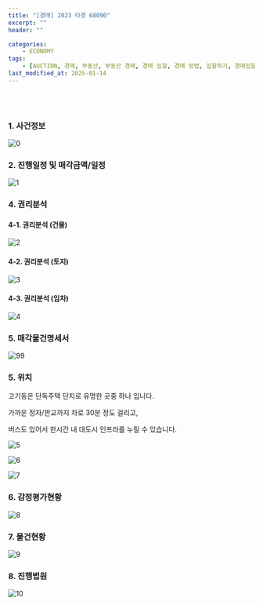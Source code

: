 ```yaml
---
title: "[경매] 2023 타경 68090"
excerpt: ""
header: ""

categories:
    - ECONOMY
tags:
    - [AUCTION, 경매, 부동산, 부동산 경매, 경매 입찰, 경매 방법, 입찰하기, 경매입찰방법]
last_modified_at: 2025-01-14
---
```

<br><br>


### 1. 사건정보


![0](/upload/2025-01-14-2023_타경_68090.md/0.png)



### 2. 진행일정 및 매각금액/일정


![1](/upload/2025-01-14-2023_타경_68090.md/1.png)



### 4. 권리분석



#### 4-1. 권리분석 (건물)


![2](/upload/2025-01-14-2023_타경_68090.md/2.png)



#### 4-2. 권리분석 (토지)


![3](/upload/2025-01-14-2023_타경_68090.md/3.png)



#### 4-3. 권리분석 (임차)


![4](/upload/2025-01-14-2023_타경_68090.md/4.png)



### 5. 매각물건명세서
![99](/upload/2025-01-14-2023_타경_68090.md/99.png)




### 5. 위치


고기동은 단독주택 단지로 유명한 곳중 하나 입니다.

가까운 정자/판교까지 차로 30분 정도 걸리고,

버스도 있어서 한시간 내 대도시 인프라를 누릴 수 있습니다.


![5](/upload/2025-01-14-2023_타경_68090.md/5.png)


![6](/upload/2025-01-14-2023_타경_68090.md/6.png)


![7](/upload/2025-01-14-2023_타경_68090.md/7.png)



### 6. 감정평가현황


![8](/upload/2025-01-14-2023_타경_68090.md/8.png)



### 7. 물건현황


![9](/upload/2025-01-14-2023_타경_68090.md/9.png)



### 8. 진행법원


![10](/upload/2025-01-14-2023_타경_68090.md/10.png)

